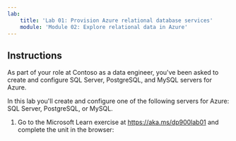 ```yaml
---
lab:
    title: 'Lab 01: Provision Azure relational database services'
    module: 'Module 02: Explore relational data in Azure'
---
```


## Instructions
As part of your role at Contoso as a data engineer, you've been asked to create and configure SQL Server, PostgreSQL, and MySQL servers for Azure.

In this lab you'll create and configure one of the following servers for Azure: SQL Server, PostgreSQL, or MySQL.

1.	Go to the Microsoft Learn exercise at https://aka.ms/dp900lab01 and complete the unit in the browser: 
